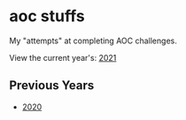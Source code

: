 # aoc stuffs

My "attempts" at completing AOC challenges.

View the current year's: [2021][2021]

## Previous Years

* [2020][2020]

[2020]:https://git.sr.ht/~mjorgensen/aoc/tree/2020
[2021]:https://git.sr.ht/~mjorgensen/aoc/tree/2021
